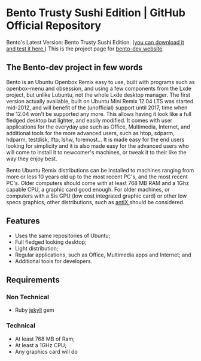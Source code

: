 # Bento Trusty Sushi Edition | GitHub Official Repository

Bento's Latest Version: Bento Trusty Sushi Edition. ([you can download it and test it here.](http://downloads.linuxvillage.org/))
This is the project page for [bento-dev website](http://bento-dev.github.io).

## The Bento-dev project in few words

Bento is an Ubuntu Openbox Remix easy to use, built with programs such as openbox-menu and obsession, and using a few components from the Lxde project, but unlike Lubuntu, not the whole Lxde desktop manager.
The first version actually available, built on Ubuntu Mini Remix 12.04 LTS was started mid-2012, and will benefit of the (unofficial) support until 2017, time when the 12.04 won't be supported any more. 
This allows having it look like a full fledged desktop but lighter, and easily modified. It comes with user applications for the everyday use such as Office, Multimedia, Internet, and additional tools for the more advanced users, such as htop, sdparm, hdparm, testdisk, lftp, lshw, foremost…
It is made easy for the end users looking for simplicity and it is also made easy for the advanced users who will come to install it to newcomer's machines, or tweak it to their like the way they enjoy best.
 
Bento Ubuntu Remix distributions can be installed to machines ranging from more or less 10 years old up to the most recent PC's, and the most recent PC's. Older computers should come with at least 768 MB RAM and a 1Ghz capable CPU, a graphic card good enough. For older machines, or computers with a Sis GPU (low cost integrated graphic card) or other low specs graphics, other distributions, such as [antiX ](http://antix.mepis.org/index.php?title=Main_Page) should be considered.
 

## Features

- Uses the same repositories of Ubuntu;
- Full fledged looking desktop;
- Light distribution;
- Regular applications, such as Office, Multimedia apps and Internet; and
- Additional tools for developers.

## Requirements

### Non Technical
- Ruby [jekyll](http://jekyllrb.com/) gem

### Technical
- At least 768 MB of Ram;
- At least a 1GHz CPU;
- Any graphics card will do

